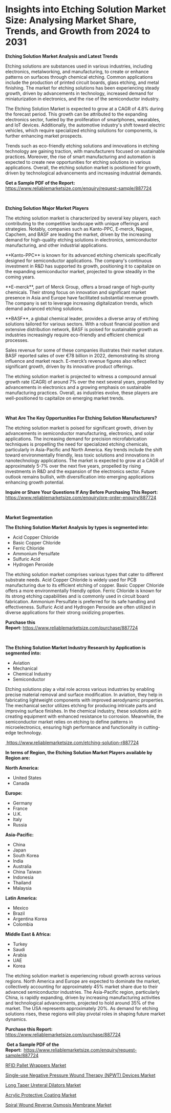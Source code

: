 <p><h1>Insights into Etching Solution Market Size: Analysing Market Share, Trends, and Growth from 2024 to 2031</h1></p><p><strong>Etching Solution Market Analysis and Latest Trends</strong></p>
<p><p>Etching solutions are substances used in various industries, including electronics, metalworking, and manufacturing, to create or enhance patterns on surfaces through chemical etching. Common applications include the production of printed circuit boards, glass etching, and metal finishing. The market for etching solutions has been experiencing steady growth, driven by advancements in technology, increased demand for miniaturization in electronics, and the rise of the semiconductor industry.</p><p>The Etching Solution Market is expected to grow at a CAGR of 4.8% during the forecast period. This growth can be attributed to the expanding electronics sector, fueled by the proliferation of smartphones, wearables, and IoT devices. Additionally, the automotive industry's shift toward electric vehicles, which require specialized etching solutions for components, is further enhancing market prospects. </p><p>Trends such as eco-friendly etching solutions and innovations in etching technology are gaining traction, with manufacturers focused on sustainable practices. Moreover, the rise of smart manufacturing and automation is expected to create new opportunities for etching solutions in various applications. Overall, the etching solution market is positioned for growth, driven by technological advancements and increasing industrial demands.</p></p>
<p><strong>Get a Sample PDF of the Report:&nbsp;</strong> <a href="https://www.reliablemarketsize.com/enquiry/request-sample/887724?utm_campaign=1167&utm_medium=2&utm_source=Github&utm_content=ia&utm_term=09112024&utm_id=etching-solution">https://www.reliablemarketsize.com/enquiry/request-sample/887724</a></p>
<p>&nbsp;</p>
<p><strong>Etching Solution Major Market Players</strong></p>
<p><p>The etching solution market is characterized by several key players, each contributing to the competitive landscape with unique offerings and strategies. Notably, companies such as Kanto-PPC, E-merck, Nagase, Capchem, and BASF are leading the market, driven by the increasing demand for high-quality etching solutions in electronics, semiconductor manufacturing, and other industrial applications.</p><p>**Kanto-PPC** is known for its advanced etching chemicals specifically designed for semiconductor applications. The company's continuous investment in R&D has supported its growth, positioning it to capitalize on the expanding semiconductor market, projected to grow steadily in the coming years.</p><p>**E-merck**, part of Merck Group, offers a broad range of high-purity chemicals. Their strong focus on innovation and significant market presence in Asia and Europe have facilitated substantial revenue growth. The company is set to leverage increasing digitalization trends, which demand advanced etching solutions.</p><p>**BASF**, a global chemical leader, provides a diverse array of etching solutions tailored for various sectors. With a robust financial position and extensive distribution network, BASF is poised for sustainable growth as industries increasingly require eco-friendly and efficient chemical processes.</p><p>Sales revenue for some of these companies illustrates their market stature. BASF reported sales of over €78 billion in 2022, demonstrating its strong influence and market reach. E-merck’s revenue figures also reflect significant growth, driven by its innovative product offerings.</p><p>The etching solution market is projected to witness a compound annual growth rate (CAGR) of around 7% over the next several years, propelled by advancements in electronics and a growing emphasis on sustainable manufacturing practices. Overall, as industries evolve, these players are well-positioned to capitalize on emerging market trends.</p></p>
<p>&nbsp;</p>
<p><strong>What Are The Key Opportunities For Etching Solution Manufacturers?</strong></p>
<p><p>The etching solution market is poised for significant growth, driven by advancements in semiconductor manufacturing, electronics, and solar applications. The increasing demand for precision microfabrication techniques is propelling the need for specialized etching chemicals, particularly in Asia-Pacific and North America. Key trends include the shift toward environmentally friendly, less toxic solutions and innovations in nanotechnology applications. The market is expected to grow at a CAGR of approximately 5-7% over the next five years, propelled by rising investments in R&D and the expansion of the electronics sector. Future outlook remains bullish, with diversification into emerging applications enhancing growth potential.</p></p>
<p><strong>Inquire or Share Your Questions If Any Before Purchasing This Report:</strong> <a href="https://www.reliablemarketsize.com/enquiry/pre-order-enquiry/887724?utm_campaign=1167&utm_medium=2&utm_source=Github&utm_content=ia&utm_term=09112024&utm_id=etching-solution">https://www.reliablemarketsize.com/enquiry/pre-order-enquiry/887724</a></p>
<p>&nbsp;</p>
<p><strong>Market Segmentation</strong></p>
<p><strong>The Etching Solution Market Analysis by types is segmented into:</strong></p>
<p><ul><li>Acid Copper Chloride</li><li>Basic Copper Chloride</li><li>Ferric Chloride</li><li>Ammonium Persulfate</li><li>Sulfuric Acid</li><li>Hydrogen Peroxide</li></ul></p>
<p><p>The etching solution market comprises various types that cater to different substrate needs. Acid Copper Chloride is widely used for PCB manufacturing due to its efficient etching of copper. Basic Copper Chloride offers a more environmentally friendly option. Ferric Chloride is known for its strong etching capabilities and is commonly used in circuit board fabrication. Ammonium Persulfate is preferred for its safe handling and effectiveness. Sulfuric Acid and Hydrogen Peroxide are often utilized in diverse applications for their strong oxidizing properties.</p></p>
<p><strong>Purchase this Report:&nbsp;</strong><a href="https://www.reliablemarketsize.com/purchase/887724?utm_campaign=1167&utm_medium=2&utm_source=Github&utm_content=ia&utm_term=09112024&utm_id=etching-solution">https://www.reliablemarketsize.com/purchase/887724</a></p>
<p>&nbsp;</p>
<p><strong>The Etching Solution Market Industry Research by Application is segmented into:</strong></p>
<p><ul><li>Aviation</li><li>Mechanical</li><li>Chemical Industry</li><li>Semiconductor</li></ul></p>
<p><p>Etching solutions play a vital role across various industries by enabling precise material removal and surface modification. In aviation, they help in fabricating lightweight components with improved aerodynamic properties. The mechanical sector utilizes etching for producing intricate parts and improving surface finishes. In the chemical industry, these solutions aid in creating equipment with enhanced resistance to corrosion. Meanwhile, the semiconductor market relies on etching to define patterns in microelectronics, ensuring high performance and functionality in cutting-edge technology.</p></p>
<p><a href="https://www.reliablemarketsize.com/etching-solution-r887724?utm_campaign=1167&utm_medium=2&utm_source=Github&utm_content=ia&utm_term=09112024&utm_id=etching-solution">&nbsp;https://www.reliablemarketsize.com/etching-solution-r887724</a></p>
<p><strong>In terms of Region, the Etching Solution Market Players available by Region are:</strong></p>
<p>
    <p> <strong> North America: </strong>
        <ul>
            <li>United States</li>
            <li>Canada</li>
        </ul>
        </p> 
    <p> <strong> Europe: </strong>
        <ul>
            <li>Germany</li>
            <li>France</li>
            <li>U.K.</li>
            <li>Italy</li>
            <li>Russia</li>
        </ul>
        </p> 
    <p> <strong> Asia-Pacific: </strong>
        <ul>
            <li>China</li>
            <li>Japan</li>
            <li>South Korea</li>
            <li>India</li>
            <li>Australia</li>
            <li>China Taiwan</li>
            <li>Indonesia</li>
            <li>Thailand</li>
            <li>Malaysia</li>
        </ul>
        </p> 
    <p> <strong> Latin America: </strong>
        <ul>
            <li>Mexico</li>
            <li>Brazil</li>
            <li>Argentina Korea</li>
            <li>Colombia</li>
        </ul>
        </p> 
    <p> <strong> Middle East & Africa: </strong>
        <ul>
            <li>Turkey</li>
            <li>Saudi</li>
            <li>Arabia</li>
            <li>UAE</li>
            <li>Korea</li>
        </ul>
    </p>
    </p>
<p><p>The etching solution market is experiencing robust growth across various regions. North America and Europe are expected to dominate the market, collectively accounting for approximately 45% market share due to their advanced semiconductor industries. The Asia-Pacific region, particularly China, is rapidly expanding, driven by increasing manufacturing activities and technological advancements, projected to hold around 35% of the market. The USA represents approximately 20%. As demand for etching solutions rises, these regions will play pivotal roles in shaping future market dynamics.</p></p>
<p><strong>Purchase this Report: </strong><a href="https://www.reliablemarketsize.com/purchase/887724?utm_campaign=1167&utm_medium=2&utm_source=Github&utm_content=ia&utm_term=09112024&utm_id=etching-solution">https://www.reliablemarketsize.com/purchase/887724</a></p>
<p>&nbsp;<strong>Get a Sample PDF of the Report:&nbsp;&nbsp;</strong><a href="https://www.reliablemarketsize.com/enquiry/request-sample/887724?utm_campaign=1167&utm_medium=2&utm_source=Github&utm_content=ia&utm_term=09112024&utm_id=etching-solution">https://www.reliablemarketsize.com/enquiry/request-sample/887724</a></p>
<p><strong></strong></p>
<p><p><a href="https://www.linkedin.com/pulse/rfid-pallet-wrappers-mosaic-piecing-together-global-market-dynamics-z0rwe?utm_campaign=1167&utm_medium=2&utm_source=Github&utm_content=ia&utm_term=09112024&utm_id=etching-solution">RFID Pallet Wrappers Market</a></p><p><a href="https://issuu.com/reportprime-2/docs/single-use-negative-pressure-wound-_ca040104122770?utm_campaign=1167&utm_medium=2&utm_source=Github&utm_content=ia&utm_term=09112024&utm_id=etching-solution">Single-use Negative Pressure Wound Therapy (NPWT) Devices Market</a></p><p><a href="https://issuu.com/reportprime-2/docs/long-taper-ureteral-dilators-market_4bebebb11f4e58?utm_campaign=1167&utm_medium=2&utm_source=Github&utm_content=ia&utm_term=09112024&utm_id=etching-solution">Long Taper Ureteral Dilators Market</a></p><p><a href="https://github.com/mabutironaldo/Market-Research-Report-List-6/blob/main/acrylic-protective-coating-market.md?utm_campaign=1167&utm_medium=2&utm_source=Github&utm_content=ia&utm_term=09112024&utm_id=etching-solution">Acrylic Protective Coating Market</a></p><p><a href="https://github.com/annicecos4/Market-Research-Report-List-1/blob/main/spiral-wound-reverse-osmosis-membrane-market.md?utm_campaign=1167&utm_medium=2&utm_source=Github&utm_content=ia&utm_term=09112024&utm_id=etching-solution">Spiral Wound Reverse Osmosis Membrane Market</a></p></p>